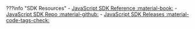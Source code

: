 ???info "SDK Resources"
    - [JavaScript SDK Reference :material-book:](https://amplitude.github.io/Amplitude-JavaScript/)
    - [JavaScript SDK Repo :material-github:](https://github.com/amplitude/Amplitude-JavaScript)
    - [JavaScript SDK Releases :material-code-tags-check:](https://github.com/amplitude/Amplitude-Javascript/releases)

<!-- delete this once all SDKs are done, it's a boilerplate-->